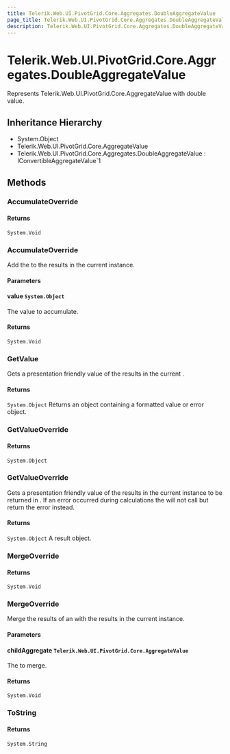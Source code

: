 ```yaml
---
title: Telerik.Web.UI.PivotGrid.Core.Aggregates.DoubleAggregateValue
page_title: Telerik.Web.UI.PivotGrid.Core.Aggregates.DoubleAggregateValue
description: Telerik.Web.UI.PivotGrid.Core.Aggregates.DoubleAggregateValue
---
```


# Telerik.Web.UI.PivotGrid.Core.Aggregates.DoubleAggregateValue

Represents Telerik.Web.UI.PivotGrid.Core.AggregateValue with double value.

## Inheritance Hierarchy

* System.Object
* Telerik.Web.UI.PivotGrid.Core.AggregateValue
* Telerik.Web.UI.PivotGrid.Core.Aggregates.DoubleAggregateValue : IConvertibleAggregateValue`1

## Methods

###  AccumulateOverride

#### Returns

`System.Void` 

###  AccumulateOverride

Add the  to the results in the current  instance.

#### Parameters

#### value `System.Object`

The value to accumulate.

#### Returns

`System.Void` 

###  GetValue

Gets a presentation friendly value of the results in the current .

#### Returns

`System.Object` Returns an object containing a formatted value or error object.

###  GetValueOverride

#### Returns

`System.Object` 

###  GetValueOverride

Gets a presentation friendly value of the results in the current  instance to be returned in .
            If an error occurred during calculations the  will not call  but return the error instead.

#### Returns

`System.Object` A result object.

###  MergeOverride

#### Returns

`System.Void` 

###  MergeOverride

Merge the results of an  with the results in the current  instance.

#### Parameters

#### childAggregate `Telerik.Web.UI.PivotGrid.Core.AggregateValue`

The  to merge.

#### Returns

`System.Void` 

###  ToString

#### Returns

`System.String` 

